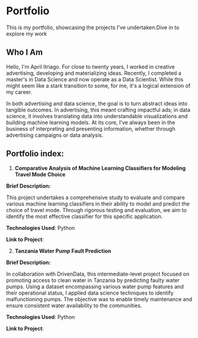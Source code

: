 # Portfolio
This is my portfolio, showcasing the projects I've undertaken.Dive in to explore my work

## Who I Am
Hello, I'm April Itriago. For close to twenty years, I worked in creative advertising, developing and materializing ideas. Recently, I completed a master's in Data Science and now operate as a Data Scientist. While this might seem like a stark transition to some, for me, it's a logical extension of my career.

In both advertising and data science, the goal is to turn abstract ideas into tangible outcomes. In advertising, this meant crafting impactful ads; in data science, it involves translating data into understandable visualizations and building machine learning models. At its core, I've always been in the business of interpreting and presenting information, whether through advertising campaigns or data analysis.

## Portfolio index:

1. **Comparative Analysis of Machine Learning Classifiers for Modeling Travel Mode Choice**

**Brief Description:**

This project undertakes a comprehensive study to evaluate and compare various machine learning classifiers in their ability to model and predict the choice of travel mode. Through rigorous testing and evaluation, we aim to identify the most effective classifier for this specific application.

**Technologies Used**: Python

**Link to Project**:

2. **Tanzania Water Pump Fault Prediction**

**Brief Description:** 

In collaboration with DrivenData, this intermediate-level project focused on promoting access to clean water in Tanzania by predicting faulty water pumps. Using a dataset encompassing various water pump features and their operational status, I applied data science techniques to identify malfunctioning pumps. The objective was to enable timely maintenance and ensure consistent water availability to the communities.

**Technologies Used**: Python

**Link to Project**:
